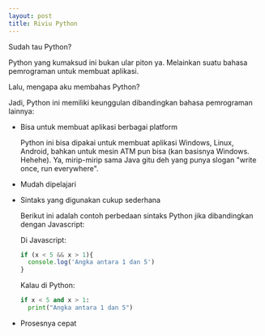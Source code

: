 ```yaml
---
layout: post
title: Riviu Python
---
```


Sudah tau Python?

Python yang kumaksud ini bukan ular piton ya. Melainkan suatu bahasa pemrograman untuk membuat aplikasi.

Lalu, mengapa aku membahas Python?

Jadi, Python ini memiliki keunggulan dibandingkan bahasa pemrograman lainnya:

- Bisa untuk membuat aplikasi berbagai platform

	Python ini bisa dipakai untuk membuat aplikasi Windows, Linux, Android, bahkan untuk mesin ATM pun bisa (kan basisnya Windows. Hehehe). Ya, mirip-mirip sama Java gitu deh yang punya slogan "write once, run everywhere".

- Mudah dipelajari
- Sintaks yang digunakan cukup sederhana

	Berikut ini adalah contoh perbedaan sintaks Python jika dibandingkan dengan Javascript:

	Di Javascript:

	```javascript
	if (x < 5 && x > 1){
	  console.log('Angka antara 1 dan 5')
	}
	```

	Kalau di Python:

	```python
	if x < 5 and x > 1:
	  print("Angka antara 1 dan 5")
	```

- Prosesnya cepat